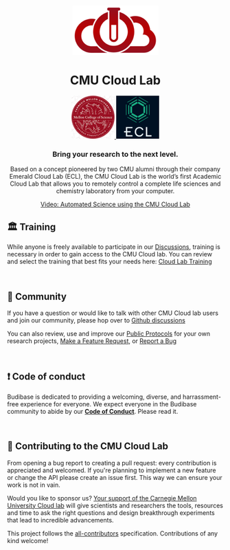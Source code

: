<p align="center">
  <a href="https://cloudlab.cmu.edu">
<img alt="CMU Cloud Lab" src="/profile/images/logo_CL.png?raw=true" width=200px />


    
  </a>
  <h1 align="center">
  CMU Cloud Lab
    </h1>
</p>
<p align="center">
  <a href="https://www.cmu.edu/mcs">
    <img alt="CMU Mellon College of Science" src="/profile/images/logo_mcs_square.jpeg" width=100px />
  </a>
  
  <a href="https://www.emeraldcloudlab.com">
    <img alt="Emerald Cloud Lab" src="/profile/images/logo_ecl_square.jpeg"  width=100px/>
  </a>
</p>


<h3 align="center">
  Bring your research to the next level.
</h3>
<p align="center">
  Based on a concept pioneered by two CMU alumni through their company Emerald Cloud Lab (ECL), the CMU Cloud Lab is the world’s first Academic Cloud Lab that allows you to remotely control a complete life sciences and chemistry laboratory from your computer.
  
</p>
<p align="center"><a href="https://youtu.be/uJIiOc2-iiw" target="_blank">Video: Automated Science using the CMU Cloud Lab</a>
  <p>



    

## 🏛 Training

While anyone is freely available to participate in our [Discussions](https://github.com/orgs/cloudlab-cmu/discussions), training is necessary in order to gain access to the CMU Cloud lab. You can review and select the training that best fits your needs here: <a href="https://cloudlab.cmu.edu/training/" target="_blank">Cloud Lab Training</a>

<br />

## 💬 Community

If you have a question or would like to talk with other CMU Cloud lab users and join our community, please hop over to [Github discussions](https://github.com/orgs/cloudlab-cmu/discussions)

You can also review, use and improve our [Public Protocols](https://github.com/cloudlab-cmu/Public-Protocols) for your own research projects, [Make a Feature Request](https://github.com/orgs/cloudlab-cmu/discussions/categories/feature-requests), or [Report a Bug](https://github.com/cloudlab-cmu/Public-Protocols/issues)

<br />


## ❗ Code of conduct

Budibase is dedicated to providing a welcoming, diverse, and harrassment-free experience for everyone. We expect everyone in the Budibase community to abide by our [**Code of Conduct**](docs/CODE_OF_CONDUCT.md). Please read it.

<br />


## 🙌 Contributing to the CMU Cloud Lab

From opening a bug report to creating a pull request: every contribution is appreciated and welcomed. If you're planning to implement a new feature or change the API please create an issue first. This way we can ensure your work is not in vain.

Would you like to sponsor us? [Your support of the Carnegie Mellon University Cloud lab](https://www.cmu.edu/future-of-science/cloud-lab/index.html) will give scientists and researchers the tools, resources and time to ask the right questions and design breakthrough experiments that lead to incredible advancements.

<!-- markdownlint-restore -->
<!-- prettier-ignore-end -->

<!-- ALL-CONTRIBUTORS-LIST:END -->

This project follows the [all-contributors](https://github.com/all-contributors/all-contributors) specification. Contributions of any kind welcome!
